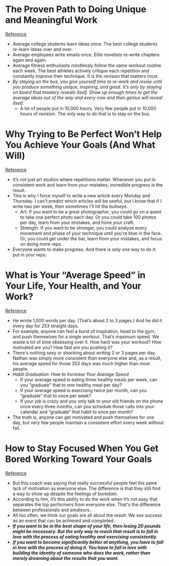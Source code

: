 # The Proven Path to Doing Unique and Meaningful Work
[Reference](https://jamesclear.com/stay-on-the-bus)

- Average college students learn ideas once. The best college students re-learn ideas over and over.
- Average employees write emails once. Elite novelists re-write chapters again and again.
- Average fitness enthusiasts mindlessly follow the same workout routine each week. The best athletes actively critique each repetition and constantly improve their technique. It is the revision that matters most.
- *By staying on the bus, you give yourself time to re-work and revise until you produce something unique, inspiring, and great. It’s only by staying on board that mastery reveals itself. Show up enough times to get the average ideas out of the way and every now and then genius will reveal itself.*
  - A lot of people put in 10,000 hours. Very few people put in 10,000 hours of revision. The only way to do that is to stay on the bus.

# Why Trying to Be Perfect Won’t Help You Achieve Your Goals (And What Will)
[Reference](https://jamesclear.com/repetitions)

- It’s not just art studios where repetitions matter. Whenever you put in consistent work and learn from your mistakes, incredible progress is the result.
- This is why I force myself to write a new article every Monday and Thursday. I can't predict which articles will be useful, but I know that if I write two per week, then sometimes I'll hit the bullseye.
  - Art. If you want to be a great photographer, you could go on a quest to take one perfect photo each day. Or you could take 100 photos per day, learn from your mistakes, and hone your craft.
  - Strength. If you want to be stronger, you could analyze every movement and phase of your technique until you're blue in the face. Or, you could get under the bar, learn from your mistakes, and focus on doing more reps.
- Everyone wants to make progress. And there is only one way to do it: put in your reps.

# What is Your “Average Speed” in Your Life, Your Health, and Your Work?
[Reference](https://jamesclear.com/average-speed)

- He wrote 1,000 words per day. (That’s about 2 to 3 pages.) And he did it every day for 253 straight days.
- For example, anyone can feel a burst of inspiration, head to the gym, and push themselves for a single workout. That’s maximum speed. We waste a lot of time obsessing over it. How hard was your workout? How motivated are you? How fast are you pushing it?
- There's nothing sexy or shocking about writing 2 or 3 pages per day. Nathan was simply more consistent than everyone else and, as a result, his average speed for those 253 days was much higher than most people.
- *Habit Graduation: How to Increase Your Average Speed*
  - If your average speed is eating three healthy meals per week, can you “graduate” that to one healthy meal per day?
  - If your average speed is exercising twice per month, can you “graduate” that to once per week?
  - If your job is crazy and you only talk to your old friends on the phone once every three months, can you schedule those calls into your calendar and “graduate” that habit to once per month?
- The truth is, anyone can get motivated and push themselves for one day, but very few people maintain a consistent effort every week without fail.

# How to Stay Focused When You Get Bored Working Toward Your Goals
[Reference](https://jamesclear.com/stay-focused)

- But this coach was saying that really successful people feel the same lack of motivation as everyone else. The difference is that they still find a way to show up despite the feelings of boredom.
- According to him, it’s this ability to do the work when it’s not easy that separates the top performers from everyone else. That's the difference between professionals and amateurs.
- All too often, we think our goals are all about the result. We see success as an event that can be achieved and completed.
- ***If you want to be in the best shape of your life, then losing 20 pounds might be necessary. But the only way to reach that result is to fall in love with the process of eating healthy and exercising consistently.***
- ***If you want to become significantly better at anything, you have to fall in love with the process of doing it. You have to fall in love with building the identity of someone who does the work, rather than merely dreaming about the results that you want.***
